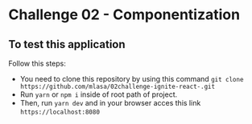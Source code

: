 # Challenge 02 - Componentization
 
## To test this application
  Follow this steps:
  - You need to clone this repository by using this command `git clone https://github.com/mlasa/02challenge-ignite-react-.git`
  - Run `yarn` or `npm i` inside of root path of project.
  - Then, run  `yarn dev` and in your browser acces this link `https://localhost:8080`
